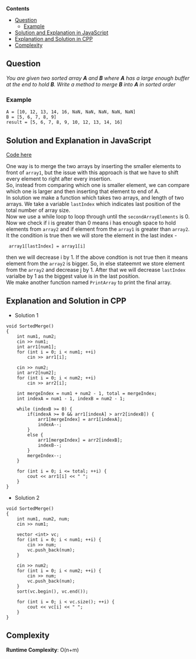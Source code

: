 **Contents**

- [Question](#question)
  - [Example](#example)
- [Solution and Explanation in JavaScript](#solution-and-explanation-in-javascript)
- [Explanation and Solution in CPP](#explanation-and-solution-in-cpp)
- [Complexity](#complexity)
  
## Question 
*You are given two sorted array **A** and **B** where **A** has a large enough buffer at the end to hold **B**. Write a method to merge **B** into **A** in sorted order*

### Example 
```
A = [10, 12, 13, 14, 16, NaN, NaN, NaN, NaN, NaN]
B = [5, 6, 7, 8, 9]
result = [5, 6, 7, 8, 9, 10, 12, 13, 14, 16]
```
## Solution and Explanation in JavaScript

[Code here](/Sorting%20and%20Searching/Sorted%20Merge/SortedMerge.js)

One way is to merge the two arrays by inserting the smaller elements to front of `array1`, but the issue with this approach is that we have to shift every element to right after every insertion. <br>
So, instead from comparing which one is smaller element, we can compare which one is larger and then inserting that element to end of A. <br>
In solution we make a function which takes two arrays, and length of two arrays. We take a variable `lastIndex` which indicates last position of the total number of array size. <br>
Now we use a while loop to loop through until the `secondArrayElements` is 0. Now we check if i is greater than 0 means i has enough space to hold elements from `array2` and if element from the `array1` is greater than `array2`. It the condition is true then we will store the element in the last index -
```
 array1[lastIndex] = array1[i]
 ```
 then we will decrease i by 1. If the above condtion is not true then it means element from the `array2` is bigger. So, in else stateemnt we store element from the `array2` and decrease j by 1. After that we will decrease `lastIndex` varialbe by 1 as the biggest value is in the last position. <br>
 We make another function named `PrintArray` to print the final array.

 ## Explanation and Solution in CPP
 
- Solution 1
```
void SortedMerge()
{
    int num1, num2;
    cin >> num1;
    int arr1[num1];
    for (int i = 0; i < num1; ++i)
        cin >> arr1[i];

    cin >> num2;
    int arr2[num2];
    for (int i = 0; i < num2; ++i)
        cin >> arr2[i];

    int mergeIndex = num1 + num2 - 1, total = mergeIndex;
    int indexA = num1 - 1, indexB = num2 - 1;

    while (indexB >= 0) {
        if(indexA >= 0 && arr1[indexA] > arr2[indexB]) {
            arr1[mergeIndex] = arr1[indexA];
            indexA--;
        }
        else {
            arr1[mergeIndex] = arr2[indexB];
            indexB--;
        }
        mergeIndex--;
    }

    for (int i = 0; i <= total; ++i) {
        cout << arr1[i] << " ";
    }
}
```

- Solution 2
```
void SortedMerge()
{
    int num1, num2, num;
    cin >> num1;

    vector <int> vc;
    for (int i = 0; i < num1; ++i) {
        cin >> num;
        vc.push_back(num);
    }

    cin >> num2;
    for (int i = 0; i < num2; ++i) {
        cin >> num;
        vc.push_back(num);
    }
    sort(vc.begin(), vc.end());

    for (int i = 0; i < vc.size(); ++i) {
        cout << vc[i] << " ";
    }
}

```

 ## Complexity 

 **Runtime Complexity**: O(n+m)
